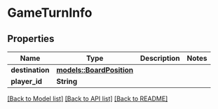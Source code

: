 # GameTurnInfo

## Properties

 Name            | Type                                          | Description | Notes 
-----------------|-----------------------------------------------|-------------|-------
 **destination** | [**models::BoardPosition**](BoardPosition.md) |             |
 **player_id**   | **String**                                    |             |

[[Back to Model list]](../README.md#documentation-for-models) [[Back to API list]](../README.md#documentation-for-api-endpoints) [[Back to README]](../README.md)


